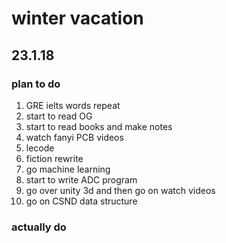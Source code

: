 # winter vacation

## 23.1.18

### plan to do

1. GRE ielts words repeat
2. start to read OG
3. start to read books and make notes
4. watch fanyi PCB videos
5. lecode
6. fiction rewrite
7. go machine learning
8. start to write ADC program
9. go over unity 3d and then go on watch videos
10. go on CSND data structure

### actually do

